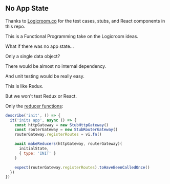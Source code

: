 ## No App State

Thanks to [Logicroom.co](https://www.logicroom.co/) for the test cases, stubs, and React components in this repo.

This is a Functional Programming take on the Logicroom ideas.

What if there was no app state…

Only a single data object?

There would be almost no internal dependency.

And unit testing would be really easy.

This is like Redux.

But we won't test Redux or React.

Only the [reducer functions](src/Store/reducer.js):

```js
describe('init', () => {
  it('inits app', async () => {
    const httpGateway = new StubHttpGateway()
    const routerGateway = new StubRouterGateway()
    routerGateway.registerRoutes = vi.fn()

    await makeReducers(httpGateway, routerGateway)(
      initialState,
      { type: 'INIT' }
    )

    expect(routerGateway.registerRoutes).toHaveBeenCalledOnce()
  })
})
```
